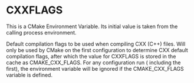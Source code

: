   

# CXXFLAGS  
This is a CMake Environment Variable. Its initial value is taken from
the calling process environment.  

Default compilation flags to be used when compiling CXX (C++) files. Will
only be used by CMake on the first configuration to determine CXX default
compilation flags, after which the value for CXXFLAGS is stored in the cache
as CMAKE_CXX_FLAGS. For any configuration run (
including the first), the environment variable will be ignored if
the CMAKE_CXX_FLAGS variable is defined.  


